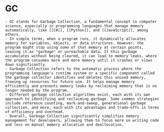 # GC
	- GC stands for Garbage Collection, a fundamental concept in computer science, especially in programming languages that manage memory automatically, like [[C#]], [[Python]], and [[JavaScript]], among others.
	- In simple terms, when a program runs, it dynamically allocates memory for variables, objects, or data structures. However, the program might stop using some of that memory at certain points, leaving it as "garbage" or unreachable data. If this garbage accumulates without being cleared, it can lead to memory leaks, where the program consumes more and more memory until it crashes or slows down significantly.
	- Garbage Collection refers to the automatic process where the programming language's runtime system or a specific component called the garbage collector identifies and deletes this unused memory, freeing up resources for future use. It helps manage memory efficiently and prevents memory leaks by reclaiming memory that is no longer needed by the program.
	- Different garbage collection algorithms exist, each with its own approach to identifying and reclaiming garbage. Some common strategies include reference counting, mark-and-sweep, generational garbage collection, and more, each with its advantages and trade-offs in terms of efficiency and overhead.
	- Overall, Garbage Collection significantly simplifies memory management for developers, allowing them to focus more on writing code and less on manual memory allocation and deallocation.